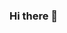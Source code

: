 ### Hi there 👋

<!--
**dakshal-d/dakshal-d** is a ✨ _special_ ✨ repository because its `README.md` (this file) appears on your GitHub profile.

Here are some ideas to get you started:

- 🔭 I’m currently working on a MERN Website
- 🌱 I’m currently learning Three.js and DSA
- 💬 Ask me about Mern Stack, Bootstrap, Tailwind css, HTML, CSS
- 📫 How to reach me: dakshaldalsania59@gmail.com
-->
